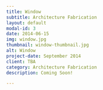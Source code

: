 ```yaml
---
title: Window
subtitle: Architecture Fabrication
layout: default
modal-id: 3
date: 2014-06-15
img: window.jpg
thumbnail: window-thumbnail.jpg
alt: Window
project-date: September 2014
client: TBA
category: Architecture Fabrication
description: Coming Soon!

---
```

